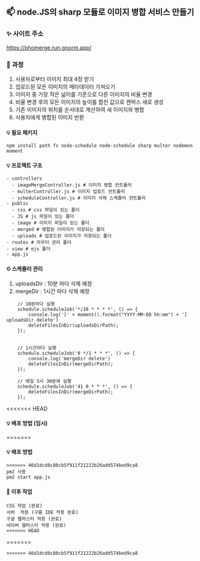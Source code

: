 ## 📫 node.JS의 sharp 모듈로 이미지 병합 서비스 만들기

### ✨ 사이트 주소
https://phomerge.run.goorm.app/

### 📌 과정
1. 사용자로부터 이미지 최대 4장 받기
2. 업로드된 모든 이미지의 메타데이터 가져오기
3. 이미지 중 가장 작은 넓이를 기준으로 다른 이미지의 비율 변경
4. 비율 변경 후의 모든 이미지의 높이를 합친 값으로 캔퍼스 새로 생성
5. 기존 이미지의 위치를 순서대로 계산하여 새 이미지와 병합
6. 사용자에게 병합된 이미지 반환

#### 💡 필요 패키지
```
npm install path fs node-schedule node-schedule sharp multer nodemon moment
```
#### 💡 프로젝트 구조
```
- controllers
  - imageMergeController.js # 이미지 병합 컨트롤러
  - multerController.js # 이미지 업로드 컨트롤러
  - scheduleController.js # 이미지 삭제 스케쥴러 컨트롤러
- public
  - css # css 파일이 있는 폴더
  - JS # js 파일이 있는 폴더
  - image # 이미지 파일이 있는 폴더
  - merged # 병합된 이미지가 저장되는 폴더
  - uploads # 업로드된 이미지가 저장되는 폴더
- routes # 라우터 관리 폴더
- view # ejs 폴더
- app.js
```

#### ⏲ 스케쥴러 관리
1. uploadsDir : 10분 마다 삭제 예정
2. mergeDir : 1시간 마다 삭제 예정
```
    // 10분마다 실행
    schedule.scheduleJob('*/10 * * * *', () => {
        console.log('[' + moment().format("YYYY-MM-DD hh:mm") + '] uploadsDir delete')
        deleteFilesInDir(uploadsDirPath);
    });


    // 1시간마다 실행
    schedule.scheduleJob('0 */1 * * *', () => {
        console.log('mergeDir delete')
        deleteFilesInDir(mergeDirPath);
    });

    // 매일 5시 30분에 실행
    schedule.scheduleJob('41 0 * * *', () => {
        deleteFilesInDir(mergeDirPath);
    });
```


<<<<<<< HEAD
#### 💡 배포 방법 (임시)
=======
#### 💡 배포 방법
```
>>>>>>> 46d1dcd8c80cb5f911f21222b26add574bed9ca8
pm2 사용
pm2 start app.js
```

#### 💬 이후 작업
```
CSS 작업 (완료)
서버  적용 (구름 IDE 적용 완료)
구글 웹마스터 적용 (완료)
네이버 웹마스터 적용 (완료)
<<<<<<< HEAD
```
=======
```
>>>>>>> 46d1dcd8c80cb5f911f21222b26add574bed9ca8
